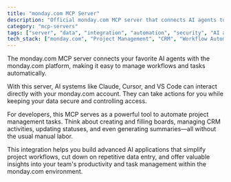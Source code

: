 ```yaml
---
title: "monday.com MCP Server"
description: "Official monday.com MCP server that connects AI agents to your account for automated task management, board creation, and CRM activities."
category: "mcp-servers"
tags: ["server", "data", "integration", "automation", "security", "AI agents", "workflow management", "project management"]
tech_stack: ["monday.com", "Project Management", "CRM", "Workflow Automation", "AI Agents", "Claude", "Cursor", "VS Code"]
---
```


The monday.com MCP server connects your favorite AI agents with the monday.com platform, making it easy to manage workflows and tasks automatically.

With this server, AI systems like Claude, Cursor, and VS Code can interact directly with your monday.com account. They can take actions for you while keeping your data secure and controlling access.

For developers, this MCP serves as a powerful tool to automate project management tasks. Think about creating and filling boards, managing CRM activities, updating statuses, and even generating summaries—all without the usual manual labor.

This integration helps you build advanced AI applications that simplify project workflows, cut down on repetitive data entry, and offer valuable insights into your team's productivity and task management within the monday.com environment.